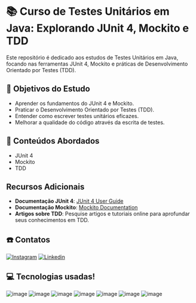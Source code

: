 # 📚 Curso de Testes Unitários em Java: Explorando JUnit 4, Mockito e TDD

Este repositório é dedicado aos estudos de Testes Unitários em Java, focando nas ferramentas JUnit 4, Mockito e práticas de Desenvolvimento Orientado por Testes (TDD). 

## 📑 Objetivos do Estudo

- Aprender os fundamentos do JUnit 4 e Mockito.
- Praticar o Desenvolvimento Orientado por Testes (TDD).
- Entender como escrever testes unitários eficazes.
- Melhorar a qualidade do código através da escrita de testes.

## 🚀 Conteúdos Abordados

- JUnit 4
- Mockito
- TDD

## Recursos Adicionais

- **Documentação JUnit 4**: [JUnit 4 User Guide](https://junit.org/junit4/)
- **Documentação Mockito**: [Mockito Documentation](https://site.mockito.org/)
- **Artigos sobre TDD**: Pesquise artigos e tutoriais online para aprofundar seus conhecimentos em TDD.

## ☎️ Contatos

[![Instagram](https://img.shields.io/badge/Instagram-E4405F?style=for-the-badge&logo=instagram&logoColor=white)](https://www.instagram.com/lucas.beraldii/) 
[![Linkedin](https://img.shields.io/badge/LinkedIn-0077B5?style=for-the-badge&logo=linkedin&logoColor=white)](https://www.linkedin.com/in/lucas-beraldi-b632a614b/)

## 💻 Tecnologias usadas!
![image](https://img.shields.io/badge/json-5E5C5C?style=for-the-badge&logo=json&logoColor=white)
![image](https://img.shields.io/badge/Java-ED8B00?style=for-the-badge&logo=openjdk&logoColor=white)
![image](https://img.shields.io/badge/Docker-2496ED.svg?style=for-the-badge&logo=Docker&logoColor=white)
![image](https://img.shields.io/badge/Git-F05032.svg?style=for-the-badge&logo=Git&logoColor=white)
![image](https://img.shields.io/badge/Spring%20Boot-6DB33F.svg?style=for-the-badge&logo=Spring-Boot&logoColor=white)
![image](https://img.shields.io/badge/Spring-6DB33F.svg?style=for-the-badge&logo=Spring&logoColor=white)
![image](https://img.shields.io/badge/PostgreSQL-4169E1.svg?style=for-the-badge&logo=PostgreSQL&logoColor=white)
